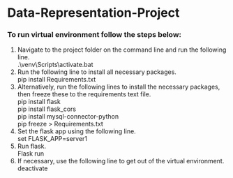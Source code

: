 # Data-Representation-Project

### To run virtual environment follow the steps below: ###
1. Navigate to the project folder on the command line and run the following line. <br/>
  .\venv\Scripts\activate.bat
2. Run the following line to install all necessary packages.<br/>
  pip install Requirements.txt
3. Alternatively, run the following lines to install the necessary packages, then freeze these to the requirements text file. <br/>
  pip install flask <br/>
  pip install flask_cors <br/>
  pip install mysql-connector-python <br/>
  pip freeze > Requirements.txt
4. Set the flask app using the following line. <br/>
  set FLASK_APP=server1
5. Run flask. <br/>
  Flask run
6. If necessary, use the following line to get out of the virtual environment. <br/>
  deactivate <br/>
